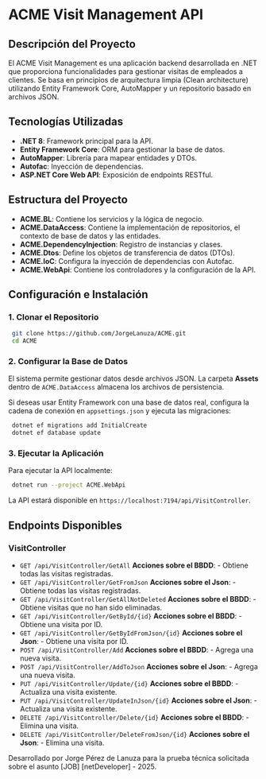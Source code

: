 # ACME Visit Management API

## Descripción del Proyecto

El ACME Visit Management es una aplicación backend desarrollada en .NET que proporciona funcionalidades para gestionar visitas de empleados a clientes. Se basa en principios de arquitectura limpia (Clean architecture) utilizando Entity Framework Core, AutoMapper y un repositorio basado en archivos JSON.

## Tecnologías Utilizadas

- **.NET 8**: Framework principal para la API.
- **Entity Framework Core**: ORM para gestionar la base de datos.
- **AutoMapper**: Librería para mapear entidades y DTOs.
- **Autofac**: Inyección de dependencias.
- **ASP.NET Core Web API**: Exposición de endpoints RESTful.

## Estructura del Proyecto

- **ACME.BL**: Contiene los servicios y la lógica de negocio.
- **ACME.DataAccess**: Contiene la implementación de repositorios, el contexto de base de datos y las entidades.
- **ACME.DependencyInjection**: Registro de instancias y clases.
- **ACME.Dtos**: Define los objetos de transferencia de datos (DTOs).
- **ACME.IoC**: Configura la inyección de dependencias con Autofac.
- **ACME.WebApi**: Contiene los controladores y la configuración de la API.

## Configuración e Instalación

### 1. Clonar el Repositorio
```sh
 git clone https://github.com/JorgeLanuza/ACME.git
 cd ACME
```

### 2. Configurar la Base de Datos

El sistema permite gestionar datos desde archivos JSON. La carpeta **Assets** dentro de `ACME.DataAccess` almacena los archivos de persistencia.

Si deseas usar Entity Framework con una base de datos real, configura la cadena de conexión en `appsettings.json` y ejecuta las migraciones:

```sh
 dotnet ef migrations add InitialCreate
 dotnet ef database update
```

### 3. Ejecutar la Aplicación
Para ejecutar la API localmente:
```sh
 dotnet run --project ACME.WebApi
```

La API estará disponible en `https://localhost:7194/api/VisitController`.

## Endpoints Disponibles

### **VisitController**

- `GET /api/VisitController/GetAll` **Acciones sobre el BBDD**: - Obtiene todas las visitas registradas.
- `GET /api/VisitController/GetFromJson` **Acciones sobre el Json**: - Obtiene todas las visitas registradas.
- `GET /api/VisitController/GetAllNotDeleted` **Acciones sobre el BBDD**: - Obtiene visitas que no han sido eliminadas.
- `GET /api/VisitController/GetById/{id}` **Acciones sobre el BBDD**: - Obtiene una visita por ID.
- `GET /api/VisitController/GetByIdFromJson/{id}` **Acciones sobre el Json**: - Obtiene una visita por ID.
- `POST /api/VisitController/Add` **Acciones sobre el BBDD**: - Agrega una nueva visita.
- `POST /api/VisitController/AddToJson` **Acciones sobre el Json**: - Agrega una nueva visita.
- `PUT /api/VisitController/Update/{id}` **Acciones sobre el BBDD**: - Actualiza una visita existente.
- `PUT /api/VisitController/UpdateInJson/{id}` **Acciones sobre el Json**: - Actualiza una visita existente.
- `DELETE /api/VisitController/Delete/{id}` **Acciones sobre el BBDD**: - Elimina una visita.
- `DELETE /api/VisitController/DeleteFromJson/{id}` **Acciones sobre el Json**: - Elimina una visita.

Desarrollado por Jorge Pérez de Lanuza para la prueba técnica solicitada sobre el asunto [JOB] [netDeveloper] - 2025.


